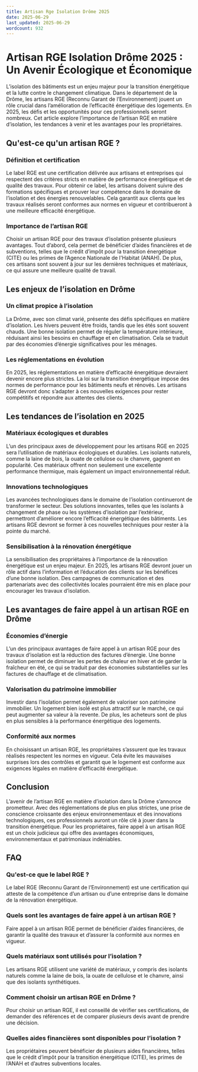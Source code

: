 ```yaml
---
title: Artisan Rge Isolation Drôme 2025
date: 2025-06-29
last_updated: 2025-06-29
wordcount: 932
---
```


# Artisan RGE Isolation Drôme 2025 : Un Avenir Écologique et Économique

L’isolation des bâtiments est un enjeu majeur pour la transition énergétique et la lutte contre le changement climatique. Dans le département de la Drôme, les artisans RGE (Reconnu Garant de l’Environnement) jouent un rôle crucial dans l’amélioration de l’efficacité énergétique des logements. En 2025, les défis et les opportunités pour ces professionnels seront nombreux. Cet article explore l’importance de l’artisan RGE en matière d’isolation, les tendances à venir et les avantages pour les propriétaires.

## Qu'est-ce qu'un artisan RGE ?

### Définition et certification

Le label RGE est une certification délivrée aux artisans et entreprises qui respectent des critères stricts en matière de performance énergétique et de qualité des travaux. Pour obtenir ce label, les artisans doivent suivre des formations spécifiques et prouver leur compétence dans le domaine de l’isolation et des énergies renouvelables. Cela garantit aux clients que les travaux réalisés seront conformes aux normes en vigueur et contribueront à une meilleure efficacité énergétique.

### Importance de l’artisan RGE

Choisir un artisan RGE pour des travaux d’isolation présente plusieurs avantages. Tout d’abord, cela permet de bénéficier d’aides financières et de subventions, telles que le crédit d’impôt pour la transition énergétique (CITE) ou les primes de l’Agence Nationale de l'Habitat (ANAH). De plus, ces artisans sont souvent à jour sur les dernières techniques et matériaux, ce qui assure une meilleure qualité de travail.

## Les enjeux de l’isolation en Drôme

### Un climat propice à l’isolation

La Drôme, avec son climat varié, présente des défis spécifiques en matière d’isolation. Les hivers peuvent être froids, tandis que les étés sont souvent chauds. Une bonne isolation permet de réguler la température intérieure, réduisant ainsi les besoins en chauffage et en climatisation. Cela se traduit par des économies d’énergie significatives pour les ménages.

### Les réglementations en évolution

En 2025, les réglementations en matière d’efficacité énergétique devraient devenir encore plus strictes. La loi sur la transition énergétique impose des normes de performance pour les bâtiments neufs et rénovés. Les artisans RGE devront donc s’adapter à ces nouvelles exigences pour rester compétitifs et répondre aux attentes des clients.

## Les tendances de l’isolation en 2025

### Matériaux écologiques et durables

L’un des principaux axes de développement pour les artisans RGE en 2025 sera l’utilisation de matériaux écologiques et durables. Les isolants naturels, comme la laine de bois, la ouate de cellulose ou le chanvre, gagnent en popularité. Ces matériaux offrent non seulement une excellente performance thermique, mais également un impact environnemental réduit.

### Innovations technologiques

Les avancées technologiques dans le domaine de l’isolation continueront de transformer le secteur. Des solutions innovantes, telles que les isolants à changement de phase ou les systèmes d’isolation par l’extérieur, permettront d’améliorer encore l’efficacité énergétique des bâtiments. Les artisans RGE devront se former à ces nouvelles techniques pour rester à la pointe du marché.

### Sensibilisation à la rénovation énergétique

La sensibilisation des propriétaires à l’importance de la rénovation énergétique est un enjeu majeur. En 2025, les artisans RGE devront jouer un rôle actif dans l’information et l’éducation des clients sur les bénéfices d’une bonne isolation. Des campagnes de communication et des partenariats avec des collectivités locales pourraient être mis en place pour encourager les travaux d’isolation.

## Les avantages de faire appel à un artisan RGE en Drôme

### Économies d’énergie

L’un des principaux avantages de faire appel à un artisan RGE pour des travaux d’isolation est la réduction des factures d’énergie. Une bonne isolation permet de diminuer les pertes de chaleur en hiver et de garder la fraîcheur en été, ce qui se traduit par des économies substantielles sur les factures de chauffage et de climatisation.

### Valorisation du patrimoine immobilier

Investir dans l’isolation permet également de valoriser son patrimoine immobilier. Un logement bien isolé est plus attractif sur le marché, ce qui peut augmenter sa valeur à la revente. De plus, les acheteurs sont de plus en plus sensibles à la performance énergétique des logements.

### Conformité aux normes

En choisissant un artisan RGE, les propriétaires s’assurent que les travaux réalisés respectent les normes en vigueur. Cela évite les mauvaises surprises lors des contrôles et garantit que le logement est conforme aux exigences légales en matière d’efficacité énergétique.

## Conclusion

L’avenir de l’artisan RGE en matière d’isolation dans la Drôme s’annonce prometteur. Avec des réglementations de plus en plus strictes, une prise de conscience croissante des enjeux environnementaux et des innovations technologiques, ces professionnels auront un rôle clé à jouer dans la transition énergétique. Pour les propriétaires, faire appel à un artisan RGE est un choix judicieux qui offre des avantages économiques, environnementaux et patrimoniaux indéniables.

## FAQ

### Qu'est-ce que le label RGE ?

Le label RGE (Reconnu Garant de l’Environnement) est une certification qui atteste de la compétence d’un artisan ou d’une entreprise dans le domaine de la rénovation énergétique.

### Quels sont les avantages de faire appel à un artisan RGE ?

Faire appel à un artisan RGE permet de bénéficier d’aides financières, de garantir la qualité des travaux et d’assurer la conformité aux normes en vigueur.

### Quels matériaux sont utilisés pour l’isolation ?

Les artisans RGE utilisent une variété de matériaux, y compris des isolants naturels comme la laine de bois, la ouate de cellulose et le chanvre, ainsi que des isolants synthétiques.

### Comment choisir un artisan RGE en Drôme ?

Pour choisir un artisan RGE, il est conseillé de vérifier ses certifications, de demander des références et de comparer plusieurs devis avant de prendre une décision.

### Quelles aides financières sont disponibles pour l’isolation ?

Les propriétaires peuvent bénéficier de plusieurs aides financières, telles que le crédit d’impôt pour la transition énergétique (CITE), les primes de l’ANAH et d’autres subventions locales.